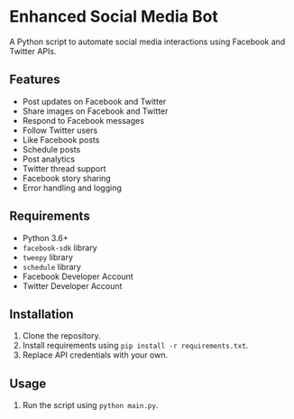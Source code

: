 # Enhanced Social Media Bot

A Python script to automate social media interactions using Facebook and Twitter APIs.

## Features

*   Post updates on Facebook and Twitter
*   Share images on Facebook and Twitter
*   Respond to Facebook messages
*   Follow Twitter users
*   Like Facebook posts
*   Schedule posts
*   Post analytics
*   Twitter thread support
*   Facebook story sharing
*   Error handling and logging

## Requirements

*   Python 3.6+
*   `facebook-sdk` library
*   `tweepy` library
*   `schedule` library
*   Facebook Developer Account
*   Twitter Developer Account

## Installation

1.  Clone the repository.
2.  Install requirements using `pip install -r requirements.txt`.
3.  Replace API credentials with your own.

## Usage

1.  Run the script using `python main.py`.